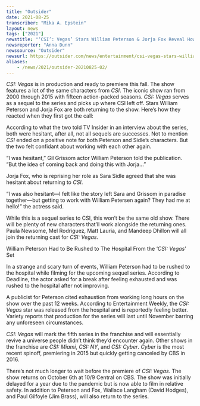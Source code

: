```yaml
---
title: "Outsider"
date: 2021-08-25
transcriber: "Mika A. Epstein"
layout: news
tags: ["2021"]
newstitle: "‘CSI’: Vegas’ Stars William Peterson & Jorja Fox Reveal How They First Reacted When First Getting Call About Show"
newsreporter: "Anna Dunn"
newssource: "Outsider"
newsurl: https://outsider.com/news/entertainment/csi-vegas-stars-william-peterson-jorja-fox-reveal-how-they-first-reacted-when-first-getting-call-about-show/
aliases:
    - /news/2021/outsider-20210825-02/
---
```


_CSI: Vegas_ is in production and ready to premiere this fall. The show features a lot of the same characters from _CSI_. The iconic show ran from 2000 through 2015 with fifteen action-packed seasons. _CSI: Vegas_ serves as a sequel to the series and picks up where CSI left off. Stars William Peterson and Jorja Fox are both returning to the show. Here’s how they reacted when they first got the call:

According to what the two told TV Insider in an interview about the series, both were hesitant, after all, not all sequels are successes. Not to mention _CSI_ ended on a positive note for both Peterson and Sidle’s characters. But the two felt confidant about working with each other again.

“I was hesitant,” Gil Grissom actor William Peterson told the publication. “But the idea of coming back and doing this with Jorja…”

Jorja Fox, who is reprising her role as Sara Sidle agreed that she was hesitant about returning to _CSI_.

“I was also hesitant—I felt like the story left Sara and Grissom in paradise together—but getting to work with William Petersen again? They had me at hello!” the actress said.

While this is a sequel series to CSI, this won’t be the same old show. There will be plenty of new characters that’ll work alongside the returning ones. Paula Newsome, Mel Rodriguez, Matt Lauria, and Mandeep Dhillon will all join the returning cast for _CSI: Vegas_.

William Peterson Had to Be Rushed to The Hospital From the ‘_CSI: Vegas_’ Set

In a strange and scary turn of events, William Peterson had to be rushed to the hospital while filming for the upcoming sequel series. According to Deadline, the actor asked for a break after feeling exhausted and was rushed to the hospital after not improving.

A publicist for Peterson cited exhaustion from working long hours on the show over the past 12 weeks. According to Entertainment Weekly, the _CSI: Vegas_ star was released from the hospital and is reportedly feeling better. Variety reports that production for the series will last until November barring any unforeseen circumstances.

_CSI: Vegas_ will mark the fifth series in the franchise and will essentially revive a universe people didn’t think they’d encounter again. Other shows in the franchise are _CSI: Miami_, _CSI: NY_, and _CSI: Cyber_. _Cyber_ is the most recent spinoff, premiering in 2015 but quickly getting canceled by CBS in 2016.

There’s not much longer to wait before the premiere of _CSI: Vegas_. The show returns on October 6th at 10/9 Central on CBS. The show was initially delayed for a year due to the pandemic but is now able to film in relative safety. In addition to Peterson and Fox, Wallace Langham (David Hodges), and Paul Gilfoyle (Jim Brass), will also return to the series.

